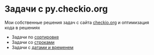 # Задачи с py.checkio.org

Мои собственные решения задач с сайта [checkio.org](https://py.checkio.org/) и оптимизация кода в решениях

* Задачи по [сортировке](sorted)
* Задачи со [строками](str)
* Задачи с [датами и временем](datetime)